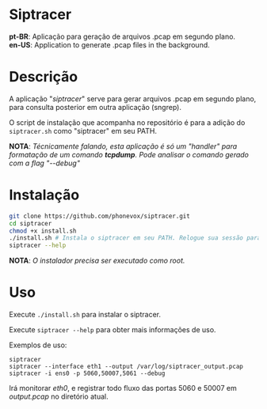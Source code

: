 # Siptracer

**pt-BR**: Aplicação para geração de arquivos .pcap em segundo plano.<br>
**en-US**: Application to generate .pcap files in the background.

# Descrição

A aplicação "*siptracer*" serve para gerar arquivos .pcap em segundo plano, para consulta posterior em outra aplicação (sngrep).

O script de instalação que acompanha no repositório é para a adição do `siptracer.sh` como "siptracer" em seu PATH.

**NOTA**: *Técnicamente falando, esta aplicação é só um "handler" para formatação de um comando **tcpdump**. Pode analisar o comando gerado com a flag "--debug"*

# Instalação

```sh
git clone https://github.com/phonevox/siptracer.git
cd siptracer
chmod +x install.sh
./install.sh # Instala o siptracer em seu PATH. Relogue sua sessão para utilizar.
siptracer --help
```
**NOTA**: *O instalador precisa ser executado como root.*<br>

# Uso

Execute `./install.sh` para instalar o siptracer.

Execute `siptracer --help` para obter mais informações de uso.

Exemplos de uso:
```
siptracer
siptracer --interface eth1 --output /var/log/siptracer_output.pcap
siptracer -i ens0 -p 5060,50007,5061 --debug
```
Irá monitorar *eth0*, e registrar todo fluxo das portas 5060 e 50007 em *output.pcap* no diretório atual.
